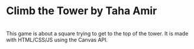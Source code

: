 <h1>Climb the Tower by Taha Amir</h1> <br>
This game is about a square trying to get to the top of the tower. It is made with HTML/CSS/JS using the Canvas API. 

